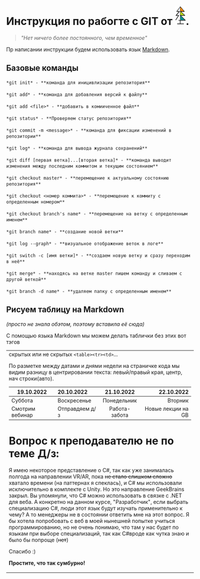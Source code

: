 # Инструкция по рабогте с GIT от  ![Картинка](elkah50.png).

                                     
>_"Нет ничего более постоянного, чем временное"_
 
Пр написании инструкции будем использовать язык 
[Markdown](https://ru.wikipedia.org/wiki/Markdown).

## Базовые команды

```
*git init* - **команда для иницивлизации репозитория**

*git add* - **команда для добавления версий к файлу**

*git add <file>* - **добавить в комииченное файл**

*git status* - **Проверяем статус репозитория**

*git commit -m <message>* - **команда для фиксации изменений в репозитории**

*git log* - **команда для вывода журнала сохранений**

*git diff [первая ветка]...[вторая ветка]* - **команда выводит изменения между последним коммитом и текущим состоянием**

*git checkout master* - **перемещение к актуальному состоянию репозитория**

*git checkout <номер коммита>* - **перемещение к коммиту с определенным номером**

*git checkout branch's name* - **перемещение на ветку с определенным именем**

*git branch name* - **создание новой ветки**

*git log --graph* - **визуальное отображение веток в логе**

*git switch -c [имя ветки]* - **создаем новую ветку и сразу переходим в неё**

*git merge* - **находясь на ветке master пишем команду и сливаем с другой веткой**

*git branch -d name* - **удаляем папку с определенным именем**
```

## Рисуем таблицу на Markdown

_(просто не знала обэтом, поэтому вставила её сюда)_

С помощью языка Markdown мы можем делать таблички без этих вот тэгов <table><tr><td> скрытых или не скрытых `<table><tr><td>`...

По разметке между датами и днями недели на страничке кода мы видим разницу в центрировании текста:
левый/правый края, центр, нач строки(авто).

|    19.10.2022    | 20.10.2022   |  21.10.2022  |   22.10.2022 |
|------------------------|:-----------------------|:------------------:|------------------------:|
| Суббота | Воскресенье | Понедельник | Вторник |
| Смотрим вебинар                | Отправдяем д/з                |      Работа-забота       |                 Новые лекции на GB |

# Вопрос к преподавателю не по теме  Д/з:

Я имею некоторое представление о С#, так как уже занималась полгода на направлении VR/AR, пока ~~не стало слишком сложно~~ хватало времени (на паттернах я спеклась), и С# мы использовали исключительно в комплекте с Unity. Но это направление GeekBrains закрыл. Вы упомянули, что С# можно использовать в связке с .NET для веба. А конкретно на данном курсе, "Разработчик", если выбрать специализацию C#, люди этот язык будут изучать применительно к чему? А то менеджеры не в состоянии ответить мне на этот вопрос. Я бы хотела попробовать с веб в моей нынешней попытке учиться программированию, но не очень понимаю, что там у нас будет по языкам при выборе специализаций, так как C#вроде как чутка знаю и было бы попроще (~~нет~~)

Спасибо :)

**Простите, что так сумбурно!**

